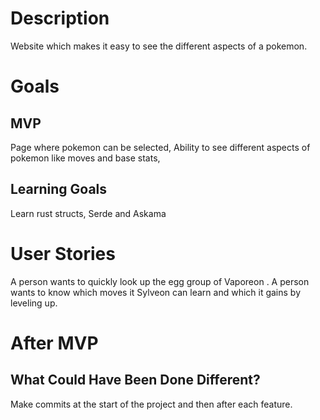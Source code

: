 # Description

Website which makes it easy to see the different aspects of a pokemon.

# Goals

## MVP

Page where pokemon can be selected,
Ability to see different aspects of pokemon like moves and base stats,

## Learning Goals

Learn rust structs, Serde and Askama

# User Stories

A person wants to quickly look up the egg group of Vaporeon .
A person wants to know which moves it Sylveon can learn and which it gains by leveling up.

# After MVP

## What Could Have Been Done Different?

Make commits at the start of the project and then after each feature.
